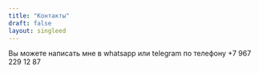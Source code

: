 ```yaml
---
title: "Контакты"
draft: false
layout: singleed
---
```


Вы можете написать мне в  whatsapp или telegram 
по телефону +7 967 229 12 87

